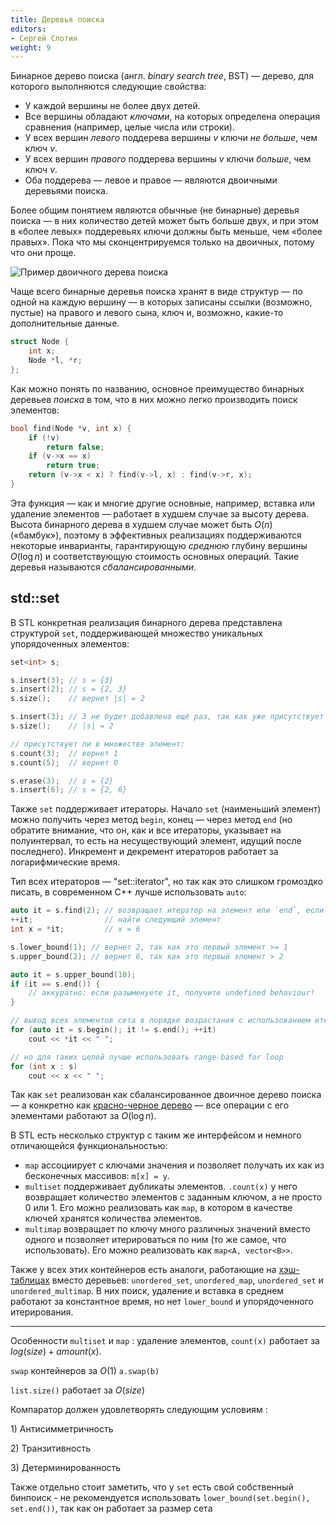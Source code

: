 ```yaml
---
title: Деревья поиска
editors:
- Сергей Слотин
weight: 9
---
```


Бинарное дерево поиска (англ. *binary search tree*, BST) — дерево, для которого выполняются следующие свойства:

- У каждой вершины не более двух детей.
- Все вершины обладают *ключами*, на которых определена операция сравнения (например, целые числа или строки).
- У всех вершин *левого* поддерева вершины $v$ ключи *не больше*, чем ключ $v$.
- У всех вершин *правого* поддерева вершины $v$ ключи *больше*, чем ключ $v$.
- Оба поддерева — левое и правое — являются двоичными деревьями поиска.

Более общим понятием являются обычные (не бинарные) деревья поиска — в них количество детей может быть больше двух, и при этом в «более левых» поддеревьях ключи должны быть меньше, чем «более правых». Пока что мы сконцентрируемся только на двоичных, потому что они проще.

![Пример двоичного дерева поиска](/img/bst.svg)

Чаще всего бинарные деревья поиска хранят в виде структур — по одной на каждую вершину — в которых записаны ссылки (возможно, пустые) на правого и левого сына, ключ и, возможно, какие-то дополнительные данные.

```cpp
struct Node {
    int x;
    Node *l, *r;
};
```

Как можно понять по названию, основное преимущество бинарных деревьев *поиска* в том, что в них можно легко производить поиск элементов:

```cpp
bool find(Node *v, int x) {
    if (!v)
        return false;
    if (v->x == x)
        return true;
    return (v->x < x) ? find(v->l, x) : find(v->r, x);
}
```

Эта функция — как и многие другие основные, например, вставка или удаление элементов — работает в худшем случае за высоту дерева. Высота бинарного дерева в худшем случае может быть $O(n)$ («бамбук»), поэтому в эффективных реализациях поддерживаются некоторые инварианты, гарантирующую *среднюю* глубину вершины $O(\log n)$ и соответствующую стоимость основных операций. Такие деревья называются *сбалансированными*.

## std::set

В STL конкретная реализация бинарного дерева представлена структурой `set`, поддерживающей множество уникальных упорядоченных элементов:

```cpp
set<int> s;

s.insert(3); // s = {3}
s.insert(2); // s = {2, 3}
s.size();    // вернет |s| = 2

s.insert(3); // 3 не будет добавлено ещё раз, так как уже присутствует в множестве
s.size();    // |s| = 2

// присутствует ли в множестве элемент:
s.count(3);  // вернет 1
s.count(5);  // вернет 0

s.erase(3);  // s = {2}
s.insert(6); // s = {2, 6}
```

Также `set` поддерживает итераторы. Начало `set` (наименьший элемент) можно получить через метод `begin`, конец — через метод `end` (но обратите внимание, что он, как и все итераторы, указывает на полуинтервал, то есть на несуществующий элемент, идущий после последнего). Инкремент и декремент итераторов работает за логарифмические время.

Тип всех итераторов — "set<T>::iterator", но так как это слишком громоздко писать, в современном C++ лучше использовать `auto`:

```cpp
auto it = s.find(2); // возвращает итератор на элемент или `end`, если элемента нет
++it;                // найти следующий элемент
int x = *it;         // x = 6 

s.lower_bound(1); // вернет 2, так как это первый элемент >= 1
s.upper_bound(2); // вернет 6, так как это первый элемент > 2

auto it = s.upper_bound(10);
if (it == s.end()) {
    // аккуратно: если разыменуете it, получите undefined behaviour!
}

// вывод всех элементов сета в порядке возрастания с использованием итераторов
for (auto it = s.begin(); it != s.end(); ++it)
    cout << *it << " ";

// но для таких целей лучше использовать range-based for loop
for (int x : s)
    cout << x << " ";
```

Так как `set` реализован как сбалансированное двоичное дерево поиска — а конкретно как [красно-черное дерево](https://neerc.ifmo.ru/wiki/index.php?title=%D0%9A%D1%80%D0%B0%D1%81%D0%BD%D0%BE-%D1%87%D0%B5%D1%80%D0%BD%D0%BE%D0%B5_%D0%B4%D0%B5%D1%80%D0%B5%D0%B2%D0%BE) — все операции с его элементами работают за $O(\log n)$.

В STL есть несколько структур с таким же интерфейсом и немного отличающейся функциональностью:

- `map` ассоциирует с ключами значения и позволяет получать их как из бесконечных массивов: `m[x] = y`.
- `multiset` поддерживает дубликаты элементов. `.count(x)` у него возвращает количество элементов с заданным ключом, а не просто 0 или 1. Его можно реализовать как `map`, в котором в качестве ключей хранятся количества элементов.
- `multimap` возвращает по ключу много различных значений вместо одного и позволяет итерироваться по ним (то же самое, что использовать). Его можно реализовать как `map<A, vector<B>>`.

Также у всех этих контейнеров есть аналоги, работающие на [хэш-таблицах](../set-structures/hash-table) вместо деревьев: `unordered_set`, `unordered_map`, `unordered_set` и `unordered_multimap`. В них поиск, удаление и вставка в среднем работают за константное время, но нет `lower_bound` и упорядоченного итерирования.

---

Особенности `multiset` и `map` : удаление элементов, `count(x)` работает
за $log(size) + amount(x)$.

`swap` контейнеров за $O(1)$ `a.swap(b)`

`list.size()` работает за $O(size)$

Компаратор должен удовлетворять следующим условиям :

1\) Антисимметричность

2\) Транзитивность

3\) Детерминированность

Также отдельно стоит заметить, что у `set` есть свой собственный
бинпоиск - не рекомендуется использовать
`lower_bound(set.begin(), set.end())`, так как он работает за размер
сета
